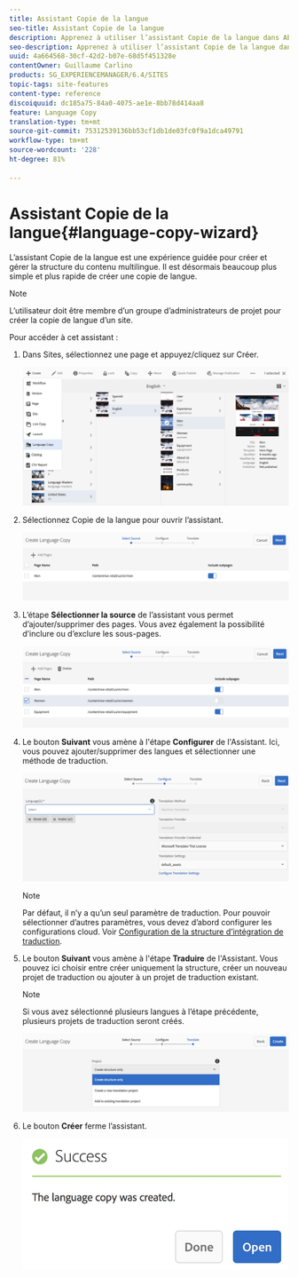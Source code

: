 ```yaml
---
title: Assistant Copie de la langue
seo-title: Assistant Copie de la langue
description: Apprenez à utiliser l’assistant Copie de la langue dans AEM.
seo-description: Apprenez à utiliser l’assistant Copie de la langue dans AEM.
uuid: 4a664568-30cf-42d2-b07e-68d5f451328e
contentOwner: Guillaume Carlino
products: SG_EXPERIENCEMANAGER/6.4/SITES
topic-tags: site-features
content-type: reference
discoiquuid: dc185a75-84a0-4075-ae1e-8bb78d414aa8
feature: Language Copy
translation-type: tm+mt
source-git-commit: 75312539136bb53cf1db1de03fc0f9a1dca49791
workflow-type: tm+mt
source-wordcount: '228'
ht-degree: 81%

---
```



# Assistant Copie de la langue{#language-copy-wizard}

L’assistant Copie de la langue est une expérience guidée pour créer et gérer la structure du contenu multilingue. Il est désormais beaucoup plus simple et plus rapide de créer une copie de langue.

>[!NOTE]
>
>L’utilisateur doit être membre d’un groupe d’administrateurs de projet pour créer la copie de langue d’un site.

Pour accéder à cet assistant :

1. Dans Sites, sélectionnez une page et appuyez/cliquez sur Créer.

   ![chlimage_1-48](assets/chlimage_1-48.jpeg)

1. Sélectionnez Copie de la langue pour ouvrir l’assistant.

   ![chlimage_1-49](assets/chlimage_1-49.jpeg)

1. L’étape **Sélectionner la source** de l’assistant vous permet d’ajouter/supprimer des pages. Vous avez également la possibilité d’inclure ou d’exclure les sous-pages.

   ![chlimage_1-50](assets/chlimage_1-50.jpeg)

1. Le bouton **Suivant** vous amène à l&#39;étape **Configurer** de l&#39;Assistant. Ici, vous pouvez ajouter/supprimer des langues et sélectionner une méthode de traduction.

   ![chlimage_1-51](assets/chlimage_1-51.jpeg)

   >[!NOTE]
   >
   >Par défaut, il n’y a qu’un seul paramètre de traduction. Pour pouvoir sélectionner d’autres paramètres, vous devez d’abord configurer les configurations cloud. Voir [Configuration de la structure d’intégration de traduction](/help/sites-administering/tc-tic.md).

1. Le bouton **Suivant** vous amène à l&#39;étape **Traduire** de l&#39;Assistant. Vous pouvez ici choisir entre créer uniquement la structure, créer un nouveau projet de traduction ou ajouter à un projet de traduction existant.

   >[!NOTE]
   >
   >Si vous avez sélectionné plusieurs langues à l’étape précédente, plusieurs projets de traduction seront créés.

   ![chlimage_1-52](assets/chlimage_1-52.jpeg)

1. Le bouton **Créer** ferme l’assistant.

   ![chlimage_1-53](assets/chlimage_1-53.jpeg)

